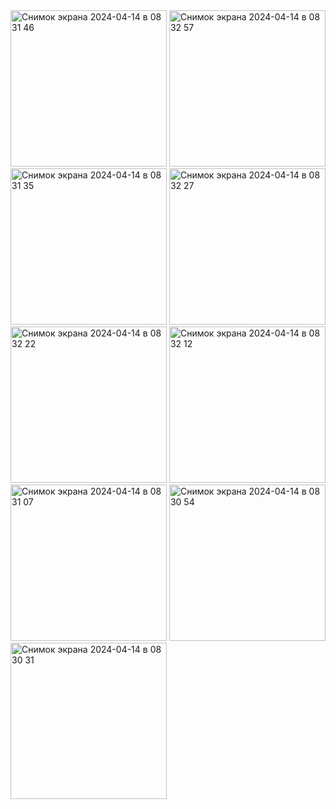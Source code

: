 <img width="250" alt="Снимок экрана 2024-04-14 в 08 31 46" src="https://github.com/medeupazylov/bts_digital/assets/113336831/350d1d73-4c5f-44f5-b92a-8029466487c7">
<img width="250" alt="Снимок экрана 2024-04-14 в 08 32 57" src="https://github.com/medeupazylov/bts_digital/assets/113336831/c393236d-668c-46d1-8241-69c18a484006">
<img width="250" alt="Снимок экрана 2024-04-14 в 08 31 35" src="https://github.com/medeupazylov/bts_digital/assets/113336831/6b6e70f2-3f14-4b4a-b3aa-c7e1b3cd64a5">
<img width="250" alt="Снимок экрана 2024-04-14 в 08 32 27" src="https://github.com/medeupazylov/bts_digital/assets/113336831/eb949f58-80dc-4277-a52f-d317fc20db35">
<img width="250" alt="Снимок экрана 2024-04-14 в 08 32 22" src="https://github.com/medeupazylov/bts_digital/assets/113336831/a0be6af4-7700-47bc-8ed6-9c980a300219">
<img width="250" alt="Снимок экрана 2024-04-14 в 08 32 12" src="https://github.com/medeupazylov/bts_digital/assets/113336831/92976d62-4e7a-4798-93e4-1c9319ecd325">
<img width="250" alt="Снимок экрана 2024-04-14 в 08 31 07" src="https://github.com/medeupazylov/bts_digital/assets/113336831/f3b9f192-6bf6-4060-a52c-4ea221194120">
<img width="250" alt="Снимок экрана 2024-04-14 в 08 30 54" src="https://github.com/medeupazylov/bts_digital/assets/113336831/23ae116e-5ea8-48cb-b229-1214e16336b6">
<img width="250" alt="Снимок экрана 2024-04-14 в 08 30 31" src="https://github.com/medeupazylov/bts_digital/assets/113336831/7067a23d-6c83-4741-8fb8-bc8876e19391">
